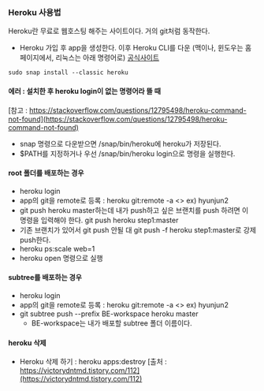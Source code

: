 ### Heroku 사용법 
Heroku란 무료로 웹호스팅 해주는 사이트이다. 거의 git처럼 동작한다. 
- Heroku 가입 후 app을 생성한다. 이후 Heroku CLI를 다운 (맥이나, 윈도우는 홈페이지에서, 리눅스는 아래 명령어로)
[공식사이트](https://devcenter.heroku.com/articles/heroku-cli)

```
sudo snap install --classic heroku
```

#### 에러 : 설치한 후 heroku login이 없는 명령어라 뜰 때 
[참고 : https://stackoverflow.com/questions/12795498/heroku-command-not-found](https://stackoverflow.com/questions/12795498/heroku-command-not-found)
- snap 명령으로 다운받으면 /snap/bin/heroku에 heroku가 저장된다. 
- $PATH를 지정하거나 우선 /snap/bin/heroku login으로 명령을 실행한다. 

#### root 폴더를 배포하는 경우
- heroku login
- app의 git을 remote로 등록 : heroku git:remote -a <<app name>> ex) hyunjun2
- git push heroku master하는데 내가 push하고 싶은 브랜치를 push 하려면 이 명령을 입력해야 한다. git push heroku step1:master
- 기존 브랜치가 있어서 git push 안될 대 git push -f heroku step1:master로 강제 push한다. 
- heroku ps:scale web=1
- heroku open 명령으로 실행

#### subtree를 배포하는 경우
- heroku login 
- app의 git을 remote로 등록 : heroku git:remote -a <<app name>> ex) hyunjun2
- git subtree push --prefix BE-workspace heroku master 
  - BE-workspace는 내가 배포할 subtree 폴더 이름이다. 
#### heroku 삭제 
- Heroku 삭제 하기 : heroku apps:destroy 
[출처 : https://victorydntmd.tistory.com/112](https://victorydntmd.tistory.com/112)
